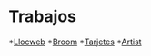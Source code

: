 # Trabajos
*[Llocweb](https://paulanavarroamat.github.io/1_LlocWeb/)
*[Broom](https://paulanavarroamat.github.io/Broom/)
*[Tarjetes](https://paulanavarroamat.github.io/6_tarjetes/)
*[Artist](https://paulanavarroamat.github.io/4_artist/)
